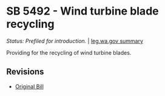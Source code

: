 # SB 5492 - Wind turbine blade recycling
*Status: Prefiled for introduction.* | [leg.wa.gov summary](https://app.leg.wa.gov/billsummary?BillNumber=5492&Year=2021)

Providing for the recycling of wind turbine blades.

## Revisions
* [Original Bill](1/)